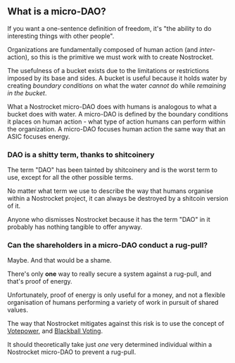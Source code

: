 ## What is a micro-DAO?

If you want a one-sentence definition of freedom, it's "the ability to do interesting things with other people".

Organizations are fundamentally composed of human action (and *inter*-action), so this is the primitive we must work with to create Nostrocket.

The usefulness of a bucket exists due to the limitations or restrictions imposed by its base and sides. A bucket is useful because it holds water by creating *boundary conditions* on what the water *cannot* do while *remaining in the bucket*.

What a Nostrocket micro-DAO does with humans is analogous to what a bucket does with water. A micro-DAO is defined by the boundary conditions it places on human action - what type of action humans can perform within the organization. A micro-DAO focuses human action the same way that an ASIC focuses energy.

### DAO is a shitty term, thanks to shitcoinery

The term "DAO" has been tainted by shitcoinery and is the worst term to use, except for all the other possible terms.

No matter what term we use to describe the way that humans organise within a Nostrocket project, it can always be destroyed by a shitcoin version of it. 

Anyone who dismisses Nostrocket because it has the term "DAO" in it probably has nothing tangible to offer anyway.

### Can the shareholders in a micro-DAO conduct a rug-pull?

Maybe. And that would be a shame.

There's only **one** way to really secure a system against a rug-pull, and that's proof of energy.

Unfortunately, proof of energy is only useful for a money, and not a flexible organisation of humans performing a variety of work in pursuit of shared values.

The way that Nostrocket mitigates against this risk is to use the concept of [Votepower](/protocol.html), and [Blackball Voting](https://en.wikipedia.org/wiki/Blackballing).

It should theoretically take just *one* very determined individual within a Nostrocket micro-DAO to prevent a rug-pull.